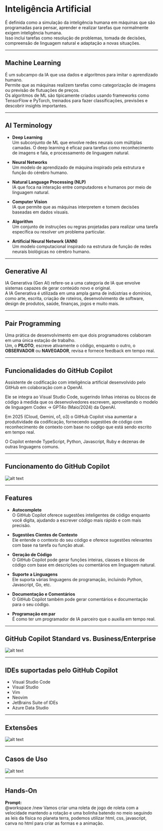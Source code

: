 # Inteligência Artificial

É definida como a simulação da inteligência humana em máquinas que são programadas para pensar, aprender e realizar tarefas que normalmente exigem inteligência humana.  
Isso inclui tarefas como resolução de problemas, tomada de decisões, compreensão de linguagem natural e adaptação a novas situações.

---

## Machine Learning

É um subcampo da IA que usa dados e algoritmos para imitar o aprendizado humano.  
Permite que as máquinas realizem tarefas como categorização de imagens ou previsão de flutuações de preços.  
Os algoritmos de ML são tipicamente criados usando frameworks como TensorFlow e PyTorch, treinados para fazer classificações, previsões e descobrir insights importantes.

---

## AI Terminology

- **Deep Learning**  
  Um subconjunto de ML que envolve redes neurais com múltiplas camadas. O deep learning é eficaz para tarefas como reconhecimento de imagens e fala, e processamento de linguagem natural.

- **Neural Networks**  
  Um modelo de aprendizado de máquina inspirado pela estrutura e função do cérebro humano.

- **Natural Language Processing (NLP)**  
  IA que foca na interação entre computadores e humanos por meio de linguagem natural.

- **Computer Vision**  
  IA que permite que as máquinas interpretem e tomem decisões baseadas em dados visuais.

- **Algorithm**  
  Um conjunto de instruções ou regras projetadas para realizar uma tarefa específica ou resolver um problema particular.

- **Artificial Neural Network (ANN)**  
  Um modelo computacional inspirado na estrutura de função de redes neurais biológicas no cérebro humano.

---

## Generative AI

IA Generativa (Gen AI) refere-se a uma categoria de IA que envolve sistemas capazes de gerar conteúdo novo e original.  
A IA Generativa é utilizada em uma ampla gama de indústrias e domínios, como arte, escrita, criação de roteiros, desenvolvimento de software, design de produtos, saúde, finanças, jogos e muito mais.

---

## Pair Programming

Uma prática de desenvolvimento em que dois programadores colaboram em uma única estação de trabalho.  
Um, o **PILOTO**, escreve ativamente o código, enquanto o outro, o **OBSERVADOR** ou **NAVEGADOR**, revisa e fornece feedback em tempo real.

---

## Funcionalidades do GitHub Copilot

Assistente de codificação com inteligência artificial desenvolvido pelo GitHub em colaboração com a OpenAI.

Ele se integra ao Visual Studio Code, sugerindo linhas inteiras ou blocos de código à medida que os desenvolvedores escrevem, aproveitando o modelo de linguagem Codex → GPT4o (Maio/2024) da OpenAI.

Em 2025 (Cloud, Gemini, o1, o3) o GitHub Copilot visa aumentar a produtividade da codificação, fornecendo sugestões de código com reconhecimento de contexto com base no código que está sendo escrito em tempo real.

O Copilot entende TypeScript, Python, Javascript, Ruby e dezenas de outras linguagens comuns.

---

## Funcionamento do GitHub Copilot

![alt text](./img/image.png)

---

## Features

- **Autocomplete**  
  O GitHub Copilot oferece sugestões inteligentes de código enquanto você digita, ajudando a escrever código mais rápido e com mais precisão.

- **Sugestões Cientes de Contexto**  
  Ele entende o contexto do seu código e oferece sugestões relevantes com base na tarefa ou função atual.

- **Geração de Código**  
  O GitHub Copilot pode gerar funções inteiras, classes e blocos de código com base em descrições ou comentários em linguagem natural.

- **Suporte a Linguagens**  
  Ele suporta várias linguagens de programação, incluindo Python, Javascript, Go, etc.

- **Documentação e Comentários**  
  O GitHub Copilot também pode gerar comentários e documentação para o seu código.

- **Programação em par**  
  É como ter um programador de IA parceiro que o auxilia em tempo real.

---

## GitHub Copilot Standard vs. Business/Enterprise

![alt text](./img/image-1.png)

---

## IDEs suportadas pelo GitHub Copilot

- Visual Studio Code
- Visual Studio
- Vim
- Neovim
- JetBrains Suite of IDEs
- Azure Data Studio

---

## Extensões

![alt text](./img/image-2.png)

---

## Casos de Uso

![alt text](./img/image-3.png)

---

## Hands-On

**Prompt:**  
@workspace /new Vamos criar uma roleta de jogo de roleta com a velocidade mantendo a rotação e uma bolinha batendo no meio seguindo as leis da física no planeta terra, podemos utilizar html, css, javascript, canva no html para criar as formas e a animação.







